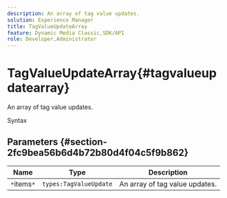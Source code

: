 ```yaml
---
description: An array of tag value updates.
solution: Experience Manager
title: TagValueUpdateArray
feature: Dynamic Media Classic,SDK/API
role: Developer,Administrator
---
```


# TagValueUpdateArray{#tagvalueupdatearray}

An array of tag value updates.

 Syntax 

## Parameters {#section-2fc9bea56b6d4b72b80d4f04c5f9b862}

|  Name  | Type  | Description  |
|---|---|---|
|  `*`items`*`  | `types:TagValueUpdate`  | An array of tag value updates.  |

